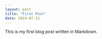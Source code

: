```yaml
---
layout: post
title: "First Post"
date: 2024-07-21
---
```


This is my first blog post written in Markdown.
